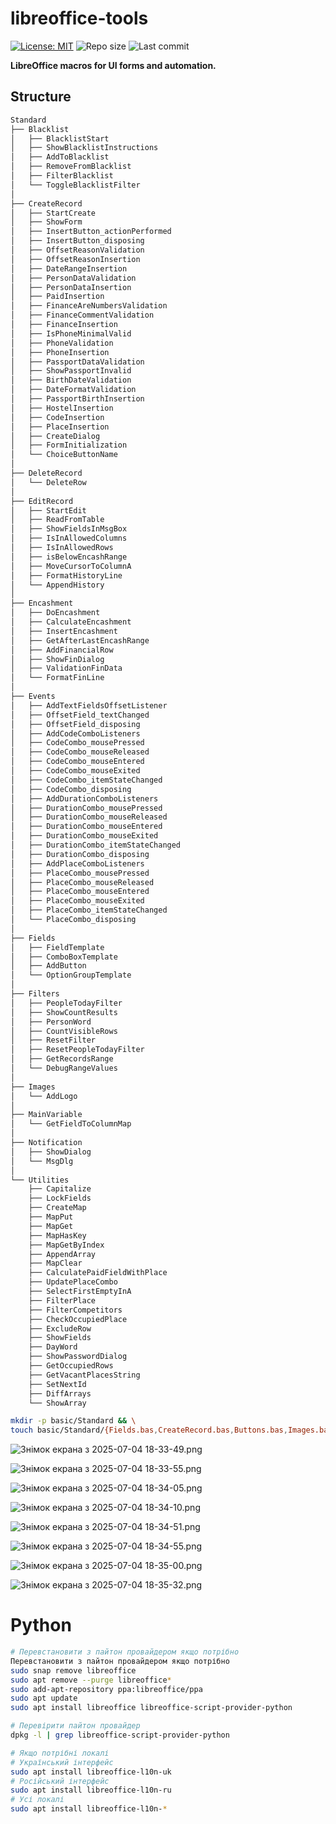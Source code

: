 # libreoffice-tools

[![License: MIT](https://img.shields.io/badge/License-MIT-blue.svg)](https://opensource.org/licenses/MIT)
![Repo size](https://img.shields.io/github/repo-size/yourhostel/libreoffice-tools)
![Last commit](https://img.shields.io/github/last-commit/yourhostel/libreoffice-tools)

**LibreOffice macros for UI forms and automation.**

## Structure
```txt
Standard
├── Blacklist
│   ├── BlacklistStart
│   ├── ShowBlacklistInstructions
│   ├── AddToBlacklist
│   ├── RemoveFromBlacklist
│   ├── FilterBlacklist
│   └── ToggleBlacklistFilter
│
├── CreateRecord
│   ├── StartCreate
│   ├── ShowForm
│   ├── InsertButton_actionPerformed
│   ├── InsertButton_disposing
│   ├── OffsetReasonValidation
│   ├── OffsetReasonInsertion
│   ├── DateRangeInsertion
│   ├── PersonDataValidation
│   ├── PersonDataInsertion
│   ├── PaidInsertion
│   ├── FinanceAreNumbersValidation
│   ├── FinanceCommentValidation
│   ├── FinanceInsertion
│   ├── IsPhoneMinimalValid
│   ├── PhoneValidation
│   ├── PhoneInsertion
│   ├── PassportDataValidation
│   ├── ShowPassportInvalid
│   ├── BirthDateValidation
│   ├── DateFormatValidation
│   ├── PassportBirthInsertion
│   ├── HostelInsertion
│   ├── CodeInsertion
│   ├── PlaceInsertion
│   ├── CreateDialog
│   ├── FormInitialization
│   └── ChoiceButtonName
│
├── DeleteRecord
│   └── DeleteRow
│
├── EditRecord
│   ├── StartEdit
│   ├── ReadFromTable
│   ├── ShowFieldsInMsgBox
│   ├── IsInAllowedColumns
│   ├── IsInAllowedRows
│   ├── isBelowEncashRange
│   ├── MoveCursorToColumnA
│   ├── FormatHistoryLine
│   └── AppendHistory
│
├── Encashment
│   ├── DoEncashment
│   ├── CalculateEncashment
│   ├── InsertEncashment
│   ├── GetAfterLastEncashRange
│   ├── AddFinancialRow
│   ├── ShowFinDialog
│   ├── ValidationFinData
│   └── FormatFinLine
│
├── Events
│   ├── AddTextFieldsOffsetListener
│   ├── OffsetField_textChanged
│   ├── OffsetField_disposing
│   ├── AddCodeComboListeners
│   ├── CodeCombo_mousePressed
│   ├── CodeCombo_mouseReleased
│   ├── CodeCombo_mouseEntered
│   ├── CodeCombo_mouseExited
│   ├── CodeCombo_itemStateChanged
│   ├── CodeCombo_disposing
│   ├── AddDurationComboListeners
│   ├── DurationCombo_mousePressed
│   ├── DurationCombo_mouseReleased
│   ├── DurationCombo_mouseEntered
│   ├── DurationCombo_mouseExited
│   ├── DurationCombo_itemStateChanged
│   ├── DurationCombo_disposing
│   ├── AddPlaceComboListeners
│   ├── PlaceCombo_mousePressed
│   ├── PlaceCombo_mouseReleased
│   ├── PlaceCombo_mouseEntered
│   ├── PlaceCombo_mouseExited
│   ├── PlaceCombo_itemStateChanged
│   └── PlaceCombo_disposing
│
├── Fields
│   ├── FieldTemplate
│   ├── ComboBoxTemplate
│   ├── AddButton
│   └── OptionGroupTemplate
│
├── Filters
│   ├── PeopleTodayFilter
│   ├── ShowCountResults
│   ├── PersonWord
│   ├── CountVisibleRows
│   ├── ResetFilter
│   ├── ResetPeopleTodayFilter
│   ├── GetRecordsRange
│   └── DebugRangeValues
│
├── Images
│   └── AddLogo
│
├── MainVariable
│   └── GetFieldToColumnMap
│
├── Notification
│   ├── ShowDialog
│   └── MsgDlg
│
└── Utilities
    ├── Capitalize
    ├── LockFields
    ├── CreateMap
    ├── MapPut
    ├── MapGet
    ├── MapHasKey
    ├── MapGetByIndex
    ├── AppendArray
    ├── MapClear
    ├── CalculatePaidFieldWithPlace
    ├── UpdatePlaceCombo
    ├── SelectFirstEmptyInA
    ├── FilterPlace
    ├── FilterCompetitors
    ├── CheckOccupiedPlace
    ├── ExcludeRow
    ├── ShowFields
    ├── DayWord
    ├── ShowPasswordDialog
    ├── GetOccupiedRows
    ├── GetVacantPlacesString
    ├── SetNextId
    ├── DiffArrays
    └── ShowArray
```

```bash
mkdir -p basic/Standard && \
touch basic/Standard/{Fields.bas,CreateRecord.bas,Buttons.bas,Images.bas}
```

![Знімок екрана з 2025-07-04 18-33-49.png](screenshots/%D0%97%D0%BD%D1%96%D0%BC%D0%BE%D0%BA%20%D0%B5%D0%BA%D1%80%D0%B0%D0%BD%D0%B0%20%D0%B7%202025-07-04%2018-33-49.png)

![Знімок екрана з 2025-07-04 18-33-55.png](screenshots/%D0%97%D0%BD%D1%96%D0%BC%D0%BE%D0%BA%20%D0%B5%D0%BA%D1%80%D0%B0%D0%BD%D0%B0%20%D0%B7%202025-07-04%2018-33-55.png)

![Знімок екрана з 2025-07-04 18-34-05.png](screenshots/%D0%97%D0%BD%D1%96%D0%BC%D0%BE%D0%BA%20%D0%B5%D0%BA%D1%80%D0%B0%D0%BD%D0%B0%20%D0%B7%202025-07-04%2018-34-05.png)

![Знімок екрана з 2025-07-04 18-34-10.png](screenshots/%D0%97%D0%BD%D1%96%D0%BC%D0%BE%D0%BA%20%D0%B5%D0%BA%D1%80%D0%B0%D0%BD%D0%B0%20%D0%B7%202025-07-04%2018-34-10.png)

![Знімок екрана з 2025-07-04 18-34-51.png](screenshots/%D0%97%D0%BD%D1%96%D0%BC%D0%BE%D0%BA%20%D0%B5%D0%BA%D1%80%D0%B0%D0%BD%D0%B0%20%D0%B7%202025-07-04%2018-34-51.png)

![Знімок екрана з 2025-07-04 18-34-55.png](screenshots/%D0%97%D0%BD%D1%96%D0%BC%D0%BE%D0%BA%20%D0%B5%D0%BA%D1%80%D0%B0%D0%BD%D0%B0%20%D0%B7%202025-07-04%2018-34-55.png)

![Знімок екрана з 2025-07-04 18-35-00.png](screenshots/%D0%97%D0%BD%D1%96%D0%BC%D0%BE%D0%BA%20%D0%B5%D0%BA%D1%80%D0%B0%D0%BD%D0%B0%20%D0%B7%202025-07-04%2018-35-00.png)

![Знімок екрана з 2025-07-04 18-35-32.png](screenshots/%D0%97%D0%BD%D1%96%D0%BC%D0%BE%D0%BA%20%D0%B5%D0%BA%D1%80%D0%B0%D0%BD%D0%B0%20%D0%B7%202025-07-04%2018-35-32.png)

# Python

```bash
# Перевстановити з пайтон провайдером якщо потрібно
Перевстановити з пайтон провайдером якщо потрібно
sudo snap remove libreoffice
sudo apt remove --purge libreoffice*
sudo add-apt-repository ppa:libreoffice/ppa
sudo apt update
sudo apt install libreoffice libreoffice-script-provider-python

# Перевірити пайтон провайдер
dpkg -l | grep libreoffice-script-provider-python

# Якщо потрібні локалі
# Український інтерфейс
sudo apt install libreoffice-l10n-uk
# Російський інтерфейс
sudo apt install libreoffice-l10n-ru
# Усі локалі
sudo apt install libreoffice-l10n-*
```